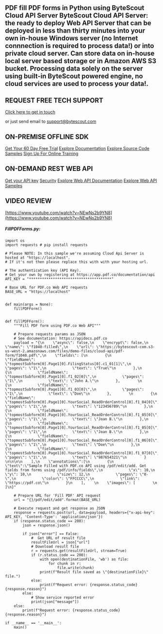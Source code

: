 ## PDF fill PDF forms in Python using ByteScout Cloud API Server ByteScout Cloud API Server: the ready to deploy Web API Server that can be deployed in less than thirty minutes into your own in-house Windows server (no Internet connnection is required to process data!) or into private cloud server. Can store data on in-house local server based storage or in Amazon AWS S3 bucket. Processing data solely on the server using built-in ByteScout powered engine, no cloud services are used to process your data!.

## REQUEST FREE TECH SUPPORT

[Click here to get in touch](https://bytescout.zendesk.com/hc/en-us/requests/new?subject=ByteScout%20Cloud%20API%20Server%20Question)

or just send email to [support@bytescout.com](mailto:support@bytescout.com?subject=ByteScout%20Cloud%20API%20Server%20Question) 

## ON-PREMISE OFFLINE SDK 

[Get Your 60 Day Free Trial](https://bytescout.com/download/web-installer?utm_source=github-readme)
[Explore Documentation](https://bytescout.com/documentation/index.html?utm_source=github-readme)
[Explore Source Code Samples](https://github.com/bytescout/ByteScout-SDK-SourceCode/)
[Sign Up For Online Training](https://academy.bytescout.com/)


## ON-DEMAND REST WEB API

[Get your API key](https://app.pdf.co/signup?utm_source=github-readme)
[Security](https://pdf.co/security)
[Explore Web API Documentation](https://apidocs.pdf.co?utm_source=github-readme)
[Explore Web API Samples](https://github.com/bytescout/ByteScout-SDK-SourceCode/tree/master/PDF.co%20Web%20API)

## VIDEO REVIEW

[https://www.youtube.com/watch?v=NEwNs2b9YN8](https://www.youtube.com/watch?v=NEwNs2b9YN8)




<!-- code block begin -->

##### **FillPDFForms.py:**
    
```
import os
import requests # pip install requests

# Please NOTE: In this sample we're assuming Cloud Api Server is hosted at "https://localhost". 
# If it's not then please replace this with with your hosting url.

# The authentication key (API Key).
# Get your own by registering at https://app.pdf.co/documentation/api
API_KEY = "**************************************"

# Base URL for PDF.co Web API requests
BASE_URL = "https://localhost"


def main(args = None):
    fillPDFForm()


def fillPDFForm():
    """Fill PDF form using PDF.co Web API"""

    # Prepare requests params as JSON
    # See documentation: https://apidocs.pdf.co
    payload = "{\n    \"async\": false,\n    \"encrypt\": false,\n    \"name\": \"f1040-filled\",\n    \"url\": \"https://bytescout-com.s3-us-west-2.amazonaws.com/files/demo-files/cloud-api/pdf-form/f1040.pdf\",\n    \"fields\": [\n        {\n            \"fieldName\": \"topmostSubform[0].Page1[0].FilingStatus[0].c1_01[1]\",\n            \"pages\": \"1\",\n            \"text\": \"True\"\n        },\n        {\n            \"fieldName\": \"topmostSubform[0].Page1[0].f1_02[0]\",\n            \"pages\": \"1\",\n            \"text\": \"John A.\"\n        },        \n        {\n            \"fieldName\": \"topmostSubform[0].Page1[0].f1_03[0]\",\n            \"pages\": \"1\",\n            \"text\": \"Doe\"\n        },        \n        {\n            \"fieldName\": \"topmostSubform[0].Page1[0].YourSocial_ReadOrderControl[0].f1_04[0]\",\n            \"pages\": \"1\",\n            \"text\": \"123456789\"\n        },\n        {\n            \"fieldName\": \"topmostSubform[0].Page1[0].YourSocial_ReadOrderControl[0].f1_05[0]\",\n            \"pages\": \"1\",\n            \"text\": \"Joan B.\"\n        },\n        {\n            \"fieldName\": \"topmostSubform[0].Page1[0].YourSocial_ReadOrderControl[0].f1_05[0]\",\n            \"pages\": \"1\",\n            \"text\": \"Joan B.\"\n        },\n        {\n            \"fieldName\": \"topmostSubform[0].Page1[0].YourSocial_ReadOrderControl[0].f1_06[0]\",\n            \"pages\": \"1\",\n            \"text\": \"Doe\"\n        },\n        {\n            \"fieldName\": \"topmostSubform[0].Page1[0].YourSocial_ReadOrderControl[0].f1_07[0]\",\n            \"pages\": \"1\",\n            \"text\": \"987654321\"\n        }     \n\n\n\n    ],\n    \"annotations\":[\n        {\n            \"text\":\"Sample Filled with PDF.co API using /pdf/edit/add. Get fields from forms using /pdf/info/fields\",\n            \"x\": 10,\n            \"y\": 10,\n            \"size\": 12,\n            \"pages\": \"0-\",\n            \"color\": \"FFCCCC\",\n            \"link\": \"https://pdf.co\"\n        }\n    ],    \n    \"images\": [        \n    ]\n}"

    # Prepare URL for 'Fill PDF' API request
    url = "{}/pdf/edit/add".format(BASE_URL)

    # Execute request and get response as JSON
    response = requests.post(url, data=payload, headers={"x-api-key": API_KEY, 'Content-Type': 'application/json'})
    if (response.status_code == 200):
        json = response.json()

        if json["error"] == False:
            #  Get URL of result file
            resultFileUrl = json["url"]
            # Download result file
            r = requests.get(resultFileUrl, stream=True)
            if (r.status_code == 200):
                with open(destinationFile, 'wb') as file:
                    for chunk in r:
                        file.write(chunk)
                print(f"Result file saved as \"{destinationFile}\" file.")
            else:
                print(f"Request error: {response.status_code} {response.reason}")
        else:
            # Show service reported error
            print(json["message"])
    else:
        print(f"Request error: {response.status_code} {response.reason}")

if __name__ == '__main__':
    main()
```

<!-- code block end -->